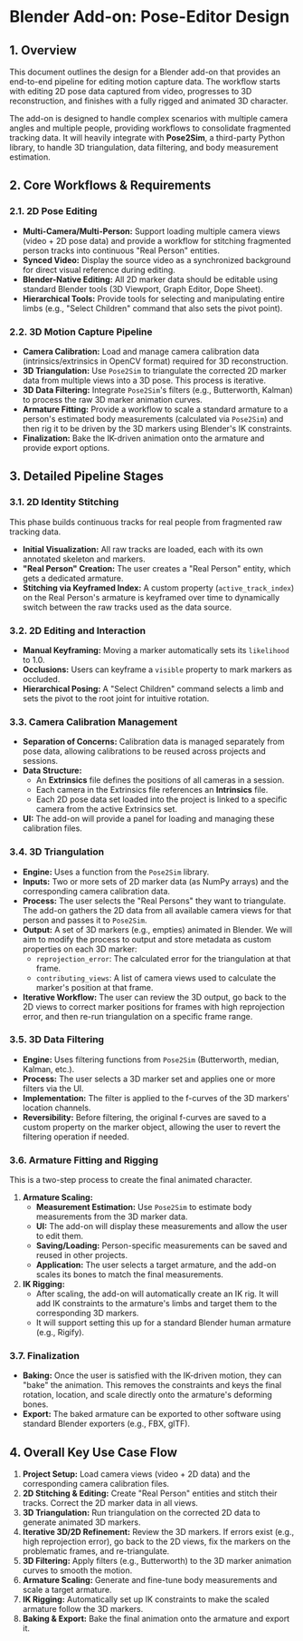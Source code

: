 # Blender Add-on: Pose-Editor Design

## 1. Overview
This document outlines the design for a Blender add-on that provides an end-to-end pipeline for editing motion capture data. The workflow starts with editing 2D pose data captured from video, progresses to 3D reconstruction, and finishes with a fully rigged and animated 3D character.

The add-on is designed to handle complex scenarios with multiple camera angles and multiple people, providing workflows to consolidate fragmented tracking data. It will heavily integrate with **Pose2Sim**, a third-party Python library, to handle 3D triangulation, data filtering, and body measurement estimation.

## 2. Core Workflows & Requirements

### 2.1. 2D Pose Editing
- **Multi-Camera/Multi-Person:** Support loading multiple camera views (video + 2D pose data) and provide a workflow for stitching fragmented person tracks into continuous "Real Person" entities.
- **Synced Video:** Display the source video as a synchronized background for direct visual reference during editing.
- **Blender-Native Editing:** All 2D marker data should be editable using standard Blender tools (3D Viewport, Graph Editor, Dope Sheet).
- **Hierarchical Tools:** Provide tools for selecting and manipulating entire limbs (e.g., "Select Children" command that also sets the pivot point).

### 2.2. 3D Motion Capture Pipeline
- **Camera Calibration:** Load and manage camera calibration data (intrinsics/extrinsics in OpenCV format) required for 3D reconstruction.
- **3D Triangulation:** Use `Pose2Sim` to triangulate the corrected 2D marker data from multiple views into a 3D pose. This process is iterative.
- **3D Data Filtering:** Integrate `Pose2Sim`'s filters (e.g., Butterworth, Kalman) to process the raw 3D marker animation curves.
- **Armature Fitting:** Provide a workflow to scale a standard armature to a person's estimated body measurements (calculated via `Pose2Sim`) and then rig it to be driven by the 3D markers using Blender's IK constraints.
- **Finalization:** Bake the IK-driven animation onto the armature and provide export options.

## 3. Detailed Pipeline Stages

### 3.1. 2D Identity Stitching
This phase builds continuous tracks for real people from fragmented raw tracking data.
- **Initial Visualization:** All raw tracks are loaded, each with its own annotated skeleton and markers.
- **"Real Person" Creation:** The user creates a "Real Person" entity, which gets a dedicated armature.
- **Stitching via Keyframed Index:** A custom property (`active_track_index`) on the Real Person's armature is keyframed over time to dynamically switch between the raw tracks used as the data source.

### 3.2. 2D Editing and Interaction
- **Manual Keyframing:** Moving a marker automatically sets its `likelihood` to 1.0.
- **Occlusions:** Users can keyframe a `visible` property to mark markers as occluded.
- **Hierarchical Posing:** A "Select Children" command selects a limb and sets the pivot to the root joint for intuitive rotation.

### 3.3. Camera Calibration Management
- **Separation of Concerns:** Calibration data is managed separately from pose data, allowing calibrations to be reused across projects and sessions.
- **Data Structure:**
    - An **Extrinsics** file defines the positions of all cameras in a session.
    - Each camera in the Extrinsics file references an **Intrinsics** file.
    - Each 2D pose data set loaded into the project is linked to a specific camera from the active Extrinsics set.
- **UI:** The add-on will provide a panel for loading and managing these calibration files.

### 3.4. 3D Triangulation
- **Engine:** Uses a function from the `Pose2Sim` library.
- **Inputs:** Two or more sets of 2D marker data (as NumPy arrays) and the corresponding camera calibration data.
- **Process:** The user selects the "Real Persons" they want to triangulate. The add-on gathers the 2D data from all available camera views for that person and passes it to `Pose2Sim`.
- **Output:** A set of 3D markers (e.g., empties) animated in Blender. We will aim to modify the process to output and store metadata as custom properties on each 3D marker:
    - `reprojection_error`: The calculated error for the triangulation at that frame.
    - `contributing_views`: A list of camera views used to calculate the marker's position at that frame.
- **Iterative Workflow:** The user can review the 3D output, go back to the 2D views to correct marker positions for frames with high reprojection error, and then re-run triangulation on a specific frame range.

### 3.5. 3D Data Filtering
- **Engine:** Uses filtering functions from `Pose2Sim` (Butterworth, median, Kalman, etc.).
- **Process:** The user selects a 3D marker set and applies one or more filters via the UI.
- **Implementation:** The filter is applied to the f-curves of the 3D markers' location channels.
- **Reversibility:** Before filtering, the original f-curves are saved to a custom property on the marker object, allowing the user to revert the filtering operation if needed.

### 3.6. Armature Fitting and Rigging
This is a two-step process to create the final animated character.
1.  **Armature Scaling:**
    *   **Measurement Estimation:** Use `Pose2Sim` to estimate body measurements from the 3D marker data.
    *   **UI:** The add-on will display these measurements and allow the user to edit them.
    *   **Saving/Loading:** Person-specific measurements can be saved and reused in other projects.
    *   **Application:** The user selects a target armature, and the add-on scales its bones to match the final measurements.
2.  **IK Rigging:**
    *   After scaling, the add-on will automatically create an IK rig. It will add IK constraints to the armature's limbs and target them to the corresponding 3D markers.
    *   It will support setting this up for a standard Blender human armature (e.g., Rigify).

### 3.7. Finalization
- **Baking:** Once the user is satisfied with the IK-driven motion, they can "bake" the animation. This removes the constraints and keys the final rotation, location, and scale directly onto the armature's deforming bones.
- **Export:** The baked armature can be exported to other software using standard Blender exporters (e.g., FBX, glTF).

## 4. Overall Key Use Case Flow
1.  **Project Setup:** Load camera views (video + 2D data) and the corresponding camera calibration files.
2.  **2D Stitching & Editing:** Create "Real Person" entities and stitch their tracks. Correct the 2D marker data in all views.
3.  **3D Triangulation:** Run triangulation on the corrected 2D data to generate animated 3D markers.
4.  **Iterative 3D/2D Refinement:** Review the 3D markers. If errors exist (e.g., high reprojection error), go back to the 2D views, fix the markers on the problematic frames, and re-triangulate.
5.  **3D Filtering:** Apply filters (e.g., Butterworth) to the 3D marker animation curves to smooth the motion.
6.  **Armature Scaling:** Generate and fine-tune body measurements and scale a target armature.
7.  **IK Rigging:** Automatically set up IK constraints to make the scaled armature follow the 3D markers.
8.  **Baking & Export:** Bake the final animation onto the armature and export it.